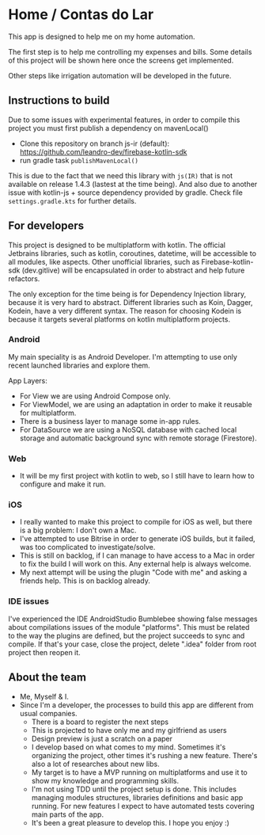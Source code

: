 # Home / Contas do Lar

This app is designed to help me on my home automation.

The first step is to help me controlling my expenses and bills.
Some details of this project will be shown here once the screens get implemented.

Other steps like irrigation automation will be developed in the future.

## Instructions to build
Due to some issues with experimental features, in order to compile this project you must first publish a dependency on mavenLocal()
- Clone this repository on branch js-ir (default): https://github.com/leandro-dev/firebase-kotlin-sdk
- run gradle task `publishMavenLocal()`

This is due to the fact that we need this library with `js(IR)` that is not available on release 1.4.3 (lastest at the time being).
And also due to another issue with kotlin-js + source dependency provided by gradle.
Check file `settings.gradle.kts` for further details.

## For developers

This project is designed to be multiplatform with kotlin.
The official Jetbrains libraries, such as kotlin, coroutines, datetime, will be accessible to all modules, like aspects.
Other unofficial libraries, such as Firebase-kotlin-sdk (dev.gitlive) will be encapsulated in order to abstract and help future refactors.

The only exception for the time being is for Dependency Injection library, because it is very hard to abstract. Different libraries such as Koin, Dagger, Kodein, have a very different syntax.
The reason for choosing Kodein is because it targets several platforms on kotlin multiplatform projects.

### Android
My main speciality is as Android Developer. I'm attempting to use only recent launched libraries and explore them.

App Layers:
- For View we are using Android Compose only.
- For ViewModel, we are using an adaptation in order to make it reusable for multiplatform.
- There is a business layer to manage some in-app rules.
- For DataSource we are using a NoSQL database with cached local storage and automatic background sync with remote storage (Firestore).

### Web
- It will be my first project with kotlin to web, so I still have to learn how to configure and make it run.

### iOS
- I really wanted to make this project to compile for iOS as well, but there is a big problem: I don't own a Mac.
- I've attempted to use Bitrise in order to generate iOS builds, but it failed, was too complicated to investigate/solve.
- This is still on backlog, if I can manage to have access to a Mac in order to fix the build I will work on this. Any external help is always welcome.
- My next attempt will be using the plugin "Code with me" and asking a friends help. This is on backlog already.


### IDE issues
I've experienced the IDE AndroidStudio Bumblebee showing false messages about compilations issues of the module "platforms".
This must be related to the way the plugins are defined, but the project succeeds to sync and compile.
If that's your case, close the project, delete ".idea" folder from root project then reopen it.


## About the team
- Me, Myself & I.
- Since I'm a developer, the processes to build this app are different from usual companies.
  - There is a board to register the next steps
  - This is projected to have only me and my girlfriend as users
  - Design preview is just a scratch on a paper
  - I develop based on what comes to my mind. Sometimes it's organizing the project, other times it's rushing a new feature. There's also a lot of researches about new libs.
  - My target is to have a MVP running on multiplatforms and use it to show my knowledge and programming skills.
  - I'm not using TDD until the project setup is done. This includes managing modules structures, libraries definitions and basic app running. For new features I expect to have automated tests covering main parts of the app.
  - It's been a great pleasure to develop this. I hope you enjoy :)
